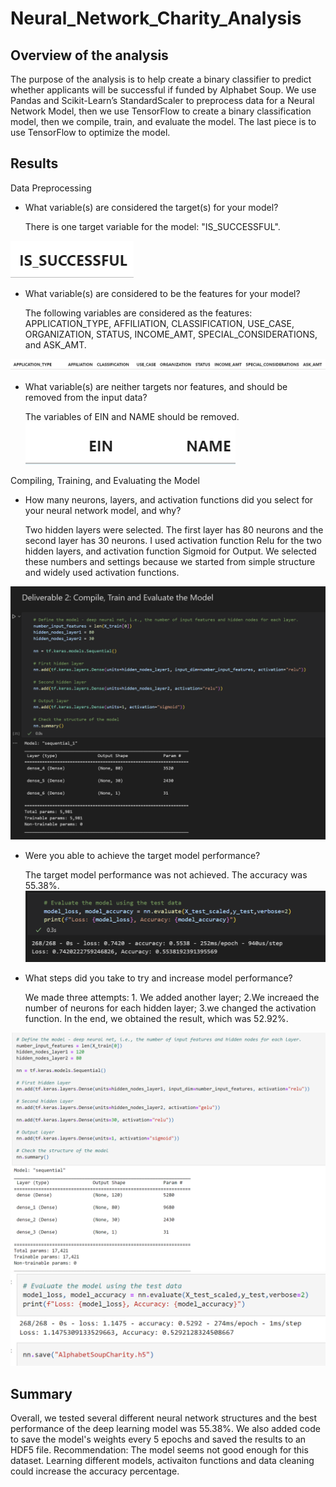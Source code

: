 # Neural_Network_Charity_Analysis
## Overview of the analysis 
The purpose of the analysis is to help create a binary classifier to predict whether applicants will be successful if funded by Alphabet Soup. We use Pandas and Scikit-Learn’s StandardScaler to preprocess data for a Neural Network Model, then we use TensorFlow to create a binary classification model, then we compile, train, and evaluate the model. The last piece is to use TensorFlow to optimize the model. 

## Results 

Data Preprocessing
* What variable(s) are considered the target(s) for your model?

    There is one target variable for the model: "IS_SUCCESSFUL". 

![Alt text](Pictures/1.PNG)
* What variable(s) are considered to be the features for your model?

    The following variables are considered as the features:
APPLICATION_TYPE, 
AFFILIATION, 
CLASSIFICATION, 
USE_CASE, 
ORGANIZATION, 
STATUS, 
INCOME_AMT,
SPECIAL_CONSIDERATIONS, 
and ASK_AMT. 

![Alt text](Pictures/2.PNG)
* What variable(s) are neither targets nor features, and should be removed from the input data?

    The variables of EIN and NAME should be removed.  
![Alt text](Pictures/3.PNG)

Compiling, Training, and Evaluating the Model
* How many neurons, layers, and activation functions did you select for your neural network model, and why? 

    Two hidden layers were selected. The first layer has 80 neurons and the second layer has 30 neurons. I used activation function Relu for the two hidden layers, and activation function Sigmoid for Output. We selected these numbers and settings because we started from simple structure and widely used activation functions. 

![Alt text](Pictures/4.png)

* Were you able to achieve the target model performance?

    The target model performance was not achieved. The accuracy was 55.38%. 
![Alt text](Pictures/5.png)
* What steps did you take to try and increase model performance?

    We made three attempts: 1. We added another layer; 2.We increaed the number of neurons for each hidden layer; 3.we changed the activation function. In the end, we obtained the result, which was 52.92%. 

![Alt text](Pictures/6.PNG)
![Alt text](Pictures/7.PNG)
## Summary

Overall, we tested several different neural network structures and the best performance of the deep learning model was 55.38%. We also added code to save the model's weights every 5 epochs and saved the results to an HDF5 file. Recommendation: The model seems not good enough for this dataset. Learning different models, activaiton functions and data cleaning could increase the accuracy percentage. 

